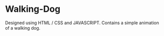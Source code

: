 # Walking-Dog

Designed using HTML /  CSS and JAVASCRIPT.
Contains a simple animation of a walking dog.
